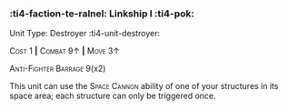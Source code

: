 ### :ti4-faction-te-ralnel: **Linkship I** :ti4-pok:

Unit Type: Destroyer :ti4-unit-destroyer:

<span style="font-variant:small-caps;">Cost 1</span> __|__ <span style="font-variant:small-caps;">Combat 9↑</span> __|__ <span style="font-variant:small-caps;">Move 3↑</span>

<span style="font-variant:small-caps;">Anti-Fighter Barrage</span> 9(x2)

This unit can use the <span style="font-variant:small-caps;">Space Cannon</span> ability of one of your structures in its space area; each structure can only be triggered once.
